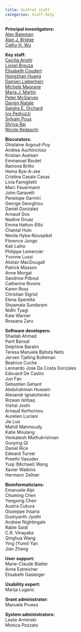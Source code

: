 ```yaml
---
title: UniProt staff
categories: Staff,help
---
```


**Principal investigators:**  
[Alex Bateman](http://www.uniprot.org/help/bateman)  
[Alan J. Bridge](http://www.uniprot.org/help/bridge)  
[Cathy H. Wu](http://pir.georgetown.edu/pirwww/aboutpir/wubio.shtml)

**Key staff:**  
[Cecilia Arighi](http://www.uniprot.org/help/key%5Fstaff#arighi)  
[Lionel Breuza](http://www.uniprot.org/help/key%5Fstaff#breuza)  
[Elisabeth Coudert](http://www.uniprot.org/help/key%5Fstaff#coudert)  
[Hongzhan Huang](http://www.uniprot.org/help/key%5Fstaff#huang)  
[Damien Lieberherr](http://www.uniprot.org/help/key%5Fstaff#lieberherr)  
[Michele Magrane](http://www.uniprot.org/help/key%5Fstaff#magrane)  
[Maria J. Martin](http://www.uniprot.org/help/key%5Fstaff#martin)  
[Peter McGarvey](http://www.uniprot.org/help/key%5Fstaff#mcgarvey)  
[Darren Natale](http://www.uniprot.org/help/key%5Fstaff#natale)  
[Sandra E. Orchard](http://www.uniprot.org/help/key%5Fstaff#orchard)  
[Ivo Pedruzzi](http://www.uniprot.org/help/key%5Fstaff#pedruzzi)  
[Sylvain Poux](http://www.uniprot.org/help/key%5Fstaff#poux)  
[Shriya Raj](http://www.uniprot.org/help/key%5Fstaff#raj)  
[Nicole Redaschi](http://www.uniprot.org/help/key%5Fstaff#redaschi)

**Biocurators:**  
Ghislaine Argoud-Puy  
Andrea Auchincloss  
Kristian Axelsen  
Emmanuel Boutet  
Ramona Britto  
Hema Bye-A-Jee  
Cristina Casals Casas  
Livia Famiglietti  
Marc Feuermann  
John Garavelli  
Penelope Garmiri  
George Georghiou  
Daniel Gonzalez  
Arnaud Gos  
Nadine Gruaz  
Emma Hatton-Ellis  
Chantal Hulo  
Nevila Hyka-Nouspikel  
Florence Jungo  
Kati Laiho  
Philippe Lemercier  
Yvonne Lussi  
Alistair MacDougall  
Patrick Masson  
Anne Morgat  
Sandrine Pilbout  
Catherine Rivoire  
Karen Ross  
Christian Sigrist  
Elena Speretta  
Shyamala Sundaram  
Nidhi Tyagi  
Kate Warner  
Rossana Zaru

**Software developers:**  
Shadab Ahmad  
Parit Bansal  
Delphine Baratin  
Teresa Manuela Batista Neto  
Jerven Tjalling Bolleman  
Beatrice Cuche  
Leonardo Jose Da Costa Gonzales  
Edouard De Castro  
Jun Fan  
Sebastien Gehant  
Abdulrahman Hussein  
Alexandr Ignatchenko  
Rizwan Ishtiaq  
Vishal Joshi  
Arnaud Kerhornou  
Aurelien Luciani  
Jie Luo  
Mahdi Mahmoudy  
Katie Moulang  
Venkatesh Muthukrishnan  
Guoying Qi  
Daniel Rice  
Edward Turner  
Preethi Vasudev  
Yuqi (Michael) Wang  
Xavier Watkins  
Hermann Zellner

**Bioinformaticians:**  
Emanuele Alpi  
Chuming Chen  
Yongxing Chen  
Austra Cukura  
Giuseppe Insana  
Dushyanth Jyothi  
Andrew Nightingale  
Rabie Saidi  
C.R. Vinayaka  
Qinghua Wang  
Ying (Yumi) Yan  
Jian Zhang

**User support:**  
Marie-Claude Blatter  
Anne Estreicher  
Elisabeth Gasteiger

**Usability expert:**  
Marija Lugaric

**Grant administrator:**  
Manuela Pruess

**System administrators:**  
Leslie Arminski  
Monica Pozzato
